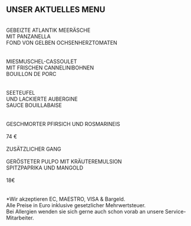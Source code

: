 ## UNSER AKTUELLES MENU  
<br>
GEBEIZTE ATLANTIK MEERÄSCHE<br>
MIT PANZANELLA<br>
FOND VON GELBEN OCHSENHERZTOMATEN<br>
<br>
<br>
MIESMUSCHEL-CASSOULET <br>
MIT FRISCHEN CANNELINIBOHNEN<br>
BOUILLON DE PORC <br>
<br>
<br>
SEETEUFEL<br>
UND LACKIERTE AUBERGINE <br>
SAUCE BOUILLABAISE<br>
<br>
<br>
GESCHMORTER PFIRSICH UND ROSMARINEIS<br>
<br>
74 €
<br>
<br>
ZUSÄTZLICHER GANG<br>
<br>
GERÖSTETER PULPO MIT KRÄUTEREMULSION<br>
SPITZPAPRIKA UND MANGOLD<br>
<br>
18€
<br/>
<br/>
<br>
*Wir akzeptieren EC, MAESTRO, VISA & Bargeld.<br>
Alle Preise in Euro inklusive gesetzlicher Mehrwertsteuer.<br>
Bei Allergien wenden sie sich gerne auch schon vorab an unsere Service-Mitarbeiter.<br>
